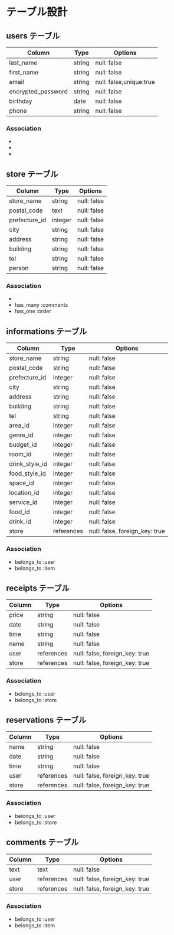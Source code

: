 # テーブル設計

## users テーブル

| Column             | Type   | Options                            |
| ------------------ | ------ | ---------------------------------- |
| last_name          | string | null: false                        |
| first_name         | string | null: false                        |
| email              | string | null: false,unique:true            |
| encrypted_password | string | null: false                        |
| birthday           | date   | null: false                        |
| phone              | string | null: false                        |

### Association

- 
- 
- 

## store テーブル

| Column             | Type       | Options                        |
| ------------------ | ---------- | ------------------------------ |
| store_name         | string     | null: false                    |
| postal_code        | text       | null: false                    |
| prefecture_id      | integer    | null: false                    |
| city               | string     | null: false                    |
| address            | string     | null: false                    |
| building           | string     | null: false                    |
| tel                | string     | null: false                    |
| person             | string     | null: false                    |

### Association

- 
- has_many :comments
- has_one  :order

## informations テーブル

| Column             | Type       | Options                        |
| ------------------ | ---------- | ------------------------------ |
| store_name         | string     | null: false                    |
| postal_code        | string     | null: false                    |
| prefecture_id      | integer    | null: false                    |
| city               | string     | null: false                    |
| address            | string     | null: false                    |
| building           | string     | null: false                    |
| tel                | string     | null: false                    |
| area_id            | integer    | null: false                    |
| genre_id           | integer    | null: false                    |
| budget_id          | integer    | null: false                    |
| room_id            | integer    | null: false                    |
| drink_style_id     | integer    | null: false                    |
| food_style_id      | integer    | null: false                    |
| space_id           | integer    | null: false                    |
| location_id        | integer    | null: false                    |
| service_id         | integer    | null: false                    |
| food_id            | integer    | null: false                    |
| drink_id           | integer    | null: false                    |
| store              | references | null: false, foreign_key: true |

### Association

- belongs_to :user
- belongs_to :item


## receipts テーブル

| Column    | Type       | Options                        |
| ----------| ---------- | ------------------------------ |
| price     | string     | null: false                    |
| date      | string     | null: false                    |
| time      | string     | null: false                    |
| name      | string     | null: false                    |
| user      | references | null: false, foreign_key: true |
| store     | references | null: false, foreign_key: true |

### Association

- belongs_to :user
- belongs_to :store

## reservations テーブル

| Column    | Type       | Options                        |
| ----------| ---------- | ------------------------------ |
| name      | string     | null: false                    |
| date      | string     | null: false                    |
| time      | string     | null: false                    |
| user      | references | null: false, foreign_key: true |
| store     | references | null: false, foreign_key: true |

### Association

- belongs_to :user
- belongs_to :store

## comments テーブル

| Column    | Type       | Options                        |
| ----------| ---------- | ------------------------------ |
| text      | text       | null: false                    |
| user      | references | null: false, foreign_key: true |
| store     | references | null: false, foreign_key: true |

### Association

- belongs_to :user
- belongs_to :item

